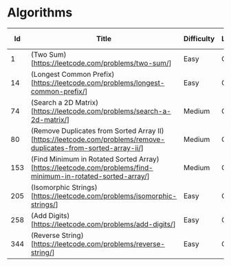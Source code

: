 # Algorithms

Id  | Title                                                                                                             | Difficulty | Language | Run Time
--- | ----------------------------------------------------------------------------------------------------------------- | ---------- | -------- | --------
1   | (Two Sum)[<https://leetcode.com/problems/two-sum/>]                                                               | Easy       | Golang   | 12 ms
14  | (Longest Common Prefix)[<https://leetcode.com/problems/longest-common-prefix/>]                                   | Easy       | Golang   | 4 ms
74  | (Search a 2D Matrix)[<https://leetcode.com/problems/search-a-2d-matrix/>]                                         | Medium     | Golang   | 16 ms
80  | (Remove Duplicates from Sorted Array II)[<https://leetcode.com/problems/remove-duplicates-from-sorted-array-ii/>] | Medium     | Golang   | 24 ms
153 | (Find Minimum in Rotated Sorted Array)[<https://leetcode.com/problems/find-minimum-in-rotated-sorted-array/>]     | Medium     | Golang   | 8 ms
205 | (Isomorphic Strings)[<https://leetcode.com/problems/isomorphic-strings/>]                                         | Easy       | Golang   | 11 ms
258 | (Add Digits)[<https://leetcode.com/problems/add-digits/>]                                                         | Easy       | Golang   | 16 ms
344 | (Reverse String)[<https://leetcode.com/problems/reverse-string/>]                                                 | Easy       | Golang   | 16 ms
